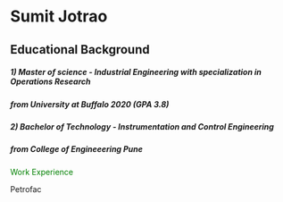 # Sumit Jotrao 

## **Educational Background**

##### 1) Master of science - Industrial Engineering with specialization in Operations Research
##### from University at Buffalo 2020 (GPA 3.8)
##### 2) Bachelor of Technology - Instrumentation and Control Engineering 
##### from College of Engineeering Pune 
 
<span style="color: green"> Work Experience </span>

Petrofac 
 


